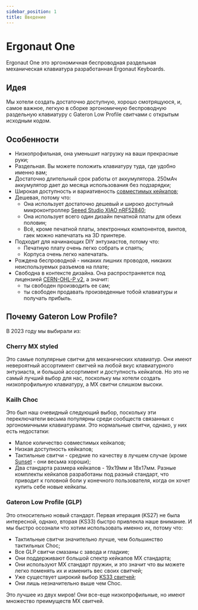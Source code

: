 ```yaml
---
sidebar_position: 1
title: Введение
---
```


# Ergonaut One

Ergonaut One это эргономичная беспроводная раздельная механическая клавиатура разработанная Ergonaut Keyboards.

## Идея

Мы хотели создать достаточно доступную, хорошо смотрящуюся, и, самое важное, легкую в сборке эргономичную беспроводную раздельную клавиатуру с Gateron Low Profile свитчами с открытым исходным кодом.

## Особенности

* Низкопрофильная, она уменьшит нагрузку на ваши прекрасные руки;
* Раздельная. Вы можете положить клавиатуру туда, где удобно именно вам;
* Достаточно длительный срок работы от аккумулятора. 250мАч аккумулятор дает до месяца использования без подзарядки;
* Широкая доступность и вариативность [совместимых кейкапов](/docs/switches/gateron-low-profile#совместимость-с-кейкапами);
* Дешевая, потому что:
  * Она использует достаточно дешевый и широко доступный микроконтроллер [Seeed Studio XIAO nRF52840](https://wiki.seeedstudio.com/XIAO_BLE/);
  * Она использует всего один дизайн печатной платы для обеих половин;
  * Всё, кроме печатной платы, электронных компонентов, винтов, гаек можно напечатать на 3D принтере.
* Подходит для начинающих DIY энтузиастов, потому что:
  * Печатную плату очень легко собрать и спаять;
  * Корпуса очень легко напечатать.
* Рождена беспроводной - никаких лишних проводов, никаких неиспользуемых разъемов на плате;
* Свободна в контексте дизайна. Она распространяется под лицензией [CERN-OHL-P v2](https://ohwr.org/cern_ohl_p_v2.pdf), а значит:
  * ты свободен производить ее сам;
  * ты свободен продавать произведенные тобой клавиатуры и получать прибыль.

## Почему Gateron Low Profile?

В 2023 году мы выбирали из:

### Cherry MX styled

Это самые популярные свитчи для механических клавиатур. Они имеют невероятный ассортимент свитчей на любой вкус клавиатурного энтузиаста, и большой ассортимент и доступность кейкапов. Но это не самый лучший выбор для нас, поскольку мы хотели создать низкопрофильную клавиатуру, а MX свитчи слишком высоки.

### Kailh Choc

Это был наш очевидный следующий выбор, поскольку эти переключатели весьма популярны среди сообществ связанных с эргономичными клавиатурами. Это нормальные свитчи, однако, у них есть недостатки:

* Малое количество совместимых кейкапов;
* Низкая доступность кейкапов;
* Тактильные свитчи - средние по качеству в лучшем случае (кроме [Sunset](https://lowprokb.ca/products/sunset-tactile-choc-switches) - они весьма хороши);
* Два стандарта размера кейкапов - 19x19мм и 18x17мм. Разные комплекты кейкапов разработаны под разный стандарт, что приводит к головной боли у конечного пользователя, когда он хочет купить себе новые кейкапы.

### Gateron Low Profile (GLP)

Это относительно новый стандарт. Первая итерация (KS27) не была интересной, однако, вторая (KS33) быстро привлекла наше внимание. И мы быстро осознали что хотим использовать именно их, потому что:

* Тактильные свитчи значительно лучше, чем большинство тактильных Choc;
* Все GLP свитчи смазаны с завода и гладкие;
* Они поддерживают большой спектр кейкапов MX стандарта;
* Они используют MX стандарт пружин, и это значит что вы можете легко поменять их и изменить вес своих свитчей;
* Уже существует широкий выбор [KS33 свитчей](/docs/switches/gateron-low-profile#ks-33-v2);
* Они лишь незначительно выше чем Choc.

Это лучшее из двух миров! Они все-еще низкопрофильные, но имеют множество преимуществ MX свитчей.
